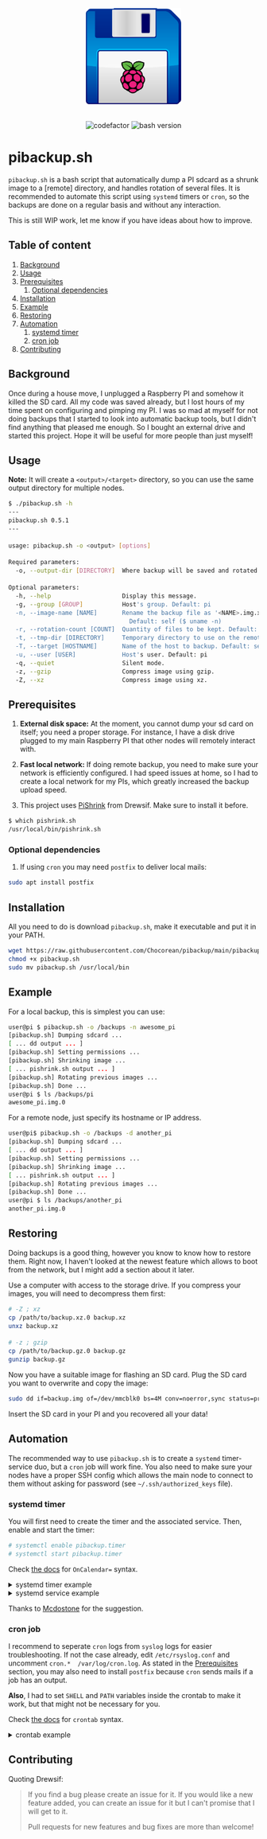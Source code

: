 <div align="center">
  <img src="./logo.png" alt="pibackup logo" width="192px" />
  <br><br>
  <p>
    <img src="https://www.codefactor.io/repository/github/chocorean/pibackup/badge/main" alt="codefactor" />
    <img src="https://img.shields.io/badge/bash-5.0.3-lightgray" alt="bash version" />
  </p>
</div>

# pibackup.sh

`pibackup.sh` is a bash script that automatically dump a PI sdcard as a shrunk image to a [remote] directory, and handles rotation of several files. It is recommended to automate this script using `systemd` timers or `cron`, so the backups are done on a regular basis and without any interaction.

This is still WIP work, let me know if you have ideas about how to improve.

## Table of content

1. [Background](#background)
2. [Usage](#usage)
3. [Prerequisites](#prerequisites)
   1. [Optional dependencies](#optional-dependencies)
4. [Installation](#installation)
5. [Example](#example)
6. [Restoring](#restoring)
7. [Automation](#automation)
   1. [systemd timer](#systemd-timer)
   2. [cron job](#cron-job)
8. [Contributing](#contributing)

## Background

Once during a house move, I unplugged a Raspberry PI and somehow it killed the SD card. All my code was saved already, but I lost hours of my time spent on configuring and pimping my PI. I was so mad at myself for not doing backups that I started to look into automatic backup tools, but I didn't find anything that pleased me enough. So I bought an external drive and started this project.
Hope it will be useful for more people than just myself!

## Usage

**Note:** It will create a `<output>/<target>` directory, so you can use the same output directory for multiple nodes.

```bash
$ ./pibackup.sh -h
---
pibackup.sh 0.5.1
---

usage: pibackup.sh -o <output> [options]

Required parameters:
  -o, --output-dir [DIRECTORY]  Where backup will be saved and rotated.

Optional parameters:
  -h, --help                    Display this message.
  -g, --group [GROUP]           Host's group. Default: pi
  -n, --image-name [NAME]       Rename the backup file as '<NAME>.img.x'.
                                  Default: self ($ uname -n)
  -r, --rotation-count [COUNT]  Quantity of files to be kept. Default: 8
  -t, --tmp-dir [DIRECTORY]     Temporary directory to use on the remote node. Default: /tmp
  -T, --target [HOSTNAME]       Name of the host to backup. Default: self ($ uname -n)
  -u, --user [USER]             Host's user. Default: pi
  -q, --quiet                   Silent mode.
  -z, --gzip                    Compress image using gzip.
  -Z, --xz                      Compress image using xz.
```

## Prerequisites

1. **External disk space:** At the moment, you cannot dump your sd card on itself; you need a proper storage. For instance, I have a disk drive plugged to my main Raspberry PI that other nodes will remotely interact with.

2. **Fast local network:** If doing remote backup, you need to make sure your network is efficiently configured. I had speed issues at home, so I had to create a local network for my PIs, which greatly increased the backup upload speed.

3. This project uses [PiShrink](https://github.com/Drewsif/PiShrink) from Drewsif. Make sure to install it before.

```bash
$ which pishrink.sh
/usr/local/bin/pishrink.sh
```

### Optional dependencies

1. If using `cron` you may need `postfix` to deliver local mails:

```bash
sudo apt install postfix
```

## Installation

All you need to do is download `pibackup.sh`, make it executable and put it in your PATH.

```bash
wget https://raw.githubusercontent.com/Chocorean/pibackup/main/pibackup.sh
chmod +x pibackup.sh
sudo mv pibackup.sh /usr/local/bin
```

## Example

For a local backup, this is simplest you can use:

```bash
user@pi $ pibackup.sh -o /backups -n awesome_pi
[pibackup.sh] Dumping sdcard ...
[ ... dd output ... ]
[pibackup.sh] Setting permissions ...
[pibackup.sh] Shrinking image ...
[ ... pishrink.sh output ... ]
[pibackup.sh] Rotating previous images ...
[pibackup.sh] Done ...
user@pi $ ls /backups/pi
awesome_pi.img.0
```

For a remote node, just specify its hostname or IP address.

```bash
user@pi$ pibackup.sh -o /backups -d another_pi
[pibackup.sh] Dumping sdcard ...
[ ... dd output ... ]
[pibackup.sh] Setting permissions ...
[pibackup.sh] Shrinking image ...
[ ... pishrink.sh output ... ]
[pibackup.sh] Rotating previous images ...
[pibackup.sh] Done ...
user@pi $ ls /backups/another_pi
another_pi.img.0
```

## Restoring

Doing backups is a good thing, however you know to know how to restore them. Right now, I haven't looked at the newest feature which allows to boot from the network, but I might add a section about it later.

Use a computer with access to the storage drive. If you compress your images, you will need to decompress them first:

```bash
# -Z ; xz
cp /path/to/backup.xz.0 backup.xz
unxz backup.xz

# -z ; gzip
cp /path/to/backup.gz.0 backup.gz
gunzip backup.gz
```

Now you have a suitable image for flashing an SD card. Plug the SD card you want to overwrite and copy the image:

```bash
sudo dd if=backup.img of=/dev/mmcblk0 bs=4M conv=noerror,sync status=progress
```

Insert the SD card in your PI and you recovered all your data!

## Automation

The recommended way to use `pibackup.sh` is to create a `systemd` timer-service duo, but a `cron` job will work fine. You also need to make sure your nodes have a proper SSH config which allows the main node to connect to them without asking for password (see `~/.ssh/authorized_keys` file).

### systemd timer

You will first need to create the timer and the associated service. Then, enable and start the timer:

```bash
# systemctl enable pibackup.timer
# systemctl start pibackup.timer
```

Check [the docs](https://man.archlinux.org/man/systemd.time.7#CALENDAR_EVENTS) for `OnCalendar=` syntax.

<details>
  <summary>systemd timer example</summary>
  <p>
    /etc/systemd/system/pibackup.timer
    
    [Unit]
    Description=Run pibackup.sh every monday at 2am
    
    [Timer]
    Unit=pibackup.service
    OnCalendar=Mon, 2:00

    [Install]
    WantedBy=timers.target
  </p>
</details>
    
<details>
  <summary>systemd service example</summary>
  <p>
    /etc/systemd/system/pibackup.service
    
    [Unit]
    Description=Run pibackup

    [Service]
    Type=oneshot
    ExecStart=/usr/local/bin/pibackup.sh ...
    User=pi
  </p>
</details>

Thanks to [Mcdostone](https://github.com/Chocorean/pibackup/issues/8) for the suggestion.

### cron job

I recommend to seperate `cron` logs from `syslog` logs for easier troubleshooting. If not the case already, edit `/etc/rsyslog.conf` and uncomment `cron.*  /var/log/cron.log`.
As stated in the [Prerequisites](#prerequisites) section, you may also need to install `postfix` because `cron` sends mails if a job has an output.

**Also**, I had to set `SHELL` and `PATH` variables inside the crontab to make it work, but that might not be necessary for you.

Check [the docs](https://www.man7.org/linux/man-pages/man5/crontab.5.html) for `crontab` syntax.

<details>
  <summary>crontab example</summary>
  <p>
    $ crontab -e

    # default shell
    SHELL=/bin/bash
    # set PATH variable
    PATH=/usr/local/sbin:/usr/local/bin:/usr/sbin:/usr/bin:/sbin:/bin:/snap/bin

    # Do a backup once a week on Mondays at 2am
    0 2 * * MON /usr/local/bin/pibackup.sh ...
  </p>
</details>

## Contributing

Quoting Drewsif:

> If you find a bug please create an issue for it. If you would like a new feature added, you can create an issue for it but I can't promise that I will get to it.
>
> Pull requests for new features and bug fixes are more than welcome!
